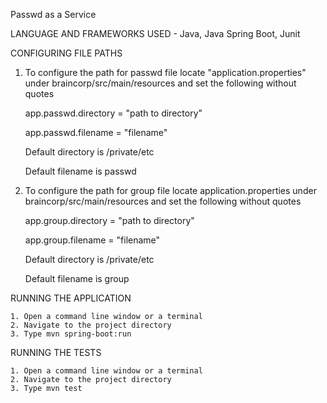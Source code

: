 Passwd as a Service

LANGUAGE AND FRAMEWORKS USED - Java, Java Spring Boot, Junit

CONFIGURING FILE PATHS

1. To configure the path for passwd file locate "application.properties" under braincorp/src/main/resources and set the following without quotes

	app.passwd.directory = "path to directory"
	
	app.passwd.filename = "filename"

	Default directory is /private/etc
	
	Default filename is passwd

2. To configure the path for group file locate application.properties under braincorp/src/main/resources and set the following without quotes

	app.group.directory = "path to directory"
	
	app.group.filename = "filename"

	Default directory is /private/etc
	
	Default filename is group


RUNNING THE APPLICATION

	1. Open a command line window or a terminal
	2. Navigate to the project directory
	3. Type mvn spring-boot:run

RUNNING THE TESTS

	1. Open a command line window or a terminal
	2. Navigate to the project directory
	3. Type mvn test

	


